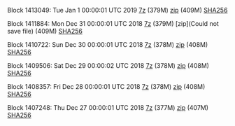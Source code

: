 Block 1413049: Tue Jan  1 00:00:01 UTC 2019 [7z](https://transfer.sh/HXd1H/bootstrap.dat.20190101.7z) (379M) [zip](https://transfer.sh/10b4tc/bootstrap.dat.20190101.zip) (409M) [SHA256](https://transfer.sh/AWRhE/sha256.txt)

Block 1411884: Mon Dec 31 00:00:01 UTC 2018 [7z](https://transfer.sh/lg4en/bootstrap.dat.20181231.7z) (379M) [zip](Could not save file) (409M) [SHA256](https://transfer.sh/DkGbg/sha256.txt)

Block 1410722: Sun Dec 30 00:00:01 UTC 2018 [7z](https://transfer.sh/HllOk/bootstrap.dat.20181230.7z) (378M) [zip](https://transfer.sh/gPdbS/bootstrap.dat.20181230.zip) (408M) [SHA256](https://transfer.sh/14xEsz/sha256.txt)

Block 1409506: Sat Dec 29 00:00:02 UTC 2018 [7z](https://transfer.sh/lrGPf/bootstrap.dat.20181229.7z) (378M) [zip](https://transfer.sh/ZDKOJ/bootstrap.dat.20181229.zip) (408M) [SHA256](https://transfer.sh/eWSZ4/sha256.txt)

Block 1408357: Fri Dec 28 00:00:01 UTC 2018 [7z](https://transfer.sh/sQWke/bootstrap.dat.20181228.7z) (378M) [zip](https://transfer.sh/yj3Rs/bootstrap.dat.20181228.zip) (408M) [SHA256](https://transfer.sh/EoASt/sha256.txt)

Block 1407248: Thu Dec 27 00:00:01 UTC 2018 [7z](https://transfer.sh/miutd/bootstrap.dat.20181227.7z) (377M) [zip](https://transfer.sh/dntyu/bootstrap.dat.20181227.zip) (407M) [SHA256](https://transfer.sh/12PiCT/sha256.txt)
